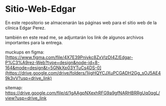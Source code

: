# Sitio-Web-Edgar
En este repositorio se almacenarán las páginas web para el sitio web de la clínica Edgar Perez.

también en este read me, se adjuntarán los link de algunos archivos importantes para la entrega.

muckups en figma: [https://www.figma.com/file/4X7E39Pniykc8ZxVlzDI4Z/Edgar-P%C3%A9rez-Web?type=design&node-id=8-164&mode=design&t=5GNkXp03YTuCs4DS-0](https://drive.google.com/drive/folders/1ijgHQYCJXuPCGADH2Gg_sOJ5AE49k3vV?usp=drive_link)

sitemap: https://drive.google.com/file/d/1gAAgpNXexhRFG9a9gfNARHBRRgUq0qgL/view?usp=drive_link
